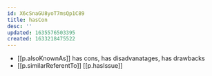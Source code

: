 ```yaml
---
id: X6cSnaGU8yoT7msQp1C89
title: hasCon
desc: ''
updated: 1635576503395
created: 1633218475522
---
```




- [[p.alsoKnownAs]] has cons, has disadvanatages, has drawbacks
- [[p.similarReferentTo]] [[p.hasIssue]]

